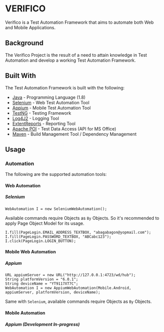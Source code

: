 # **VERIFICO**
Verifico is a Test Automation Framework that aims to automate both Web and Mobile Applications.

## **Background**
The Verifico Project is the result of a need to attain knowledge in Test Automation and develop a working Test Automation Framework.

## **Built With**
The Test Automation Framework is built with the following:
* [Java](https://www.oracle.com/technetwork/java/javase/downloads/jdk8-downloads-2133151.html) - Programming Language (1.8)
* [Selenium](https://www.seleniumhq.org/download/) - Web Test Automation Tool
* [Appium](http://appium.io/downloads.html) - Mobile Test Automation Tool
* [TestNG](http://testng.org/doc/download.html) - Testing Framework
* [Log4J2](https://logging.apache.org/log4j/2.0/download.html) - Logging Tool
* [ExtentReports](http://relevantcodes.com/extentreports-for-selenium/) - Reporting Tool
* [Apache POI](https://poi.apache.org/download.html) - Test Data Access (API for MS Office)
* [Maven](https://maven.apache.org/download.cgi) - Build Management Tool / Dependency Management

## **Usage**
### **Automation**
The following are the supported automation tools:
#### **Web Automation**
##### **Selenium**

```
WebAutomation I = new SeleniumWebAutomation();
```

Available commands require Objects as `By` Objects. So it's recommended to apply Page Object Model for its usage.

```
I.fill(PageLogin.EMAIL_ADDRESS_TEXTBOX, "abagabagon@yopmail.com");
I.fill(PageLogin.PASSWORD_TEXTBOX, "ABCabc123");
I.click(PageLogin.LOGIN_BUTTON);
```

#### **Mobile Web Automation**
##### **Appium**

```
URL appiumServer = new URL("http://127.0.0.1:4723/wd/hub");
String platformVersion = "6.0.1";
String deviceName = "YT9117XT7C";
WebAutomation I = new AppiumWebAutomation(Mobile.Android, appiumServer, platformVersion, deviceName);
```

Same with `Selenium`, available commands require Objects as `By` Objects.

#### **Mobile Automation**
##### **Appium** (Development In-progress)
